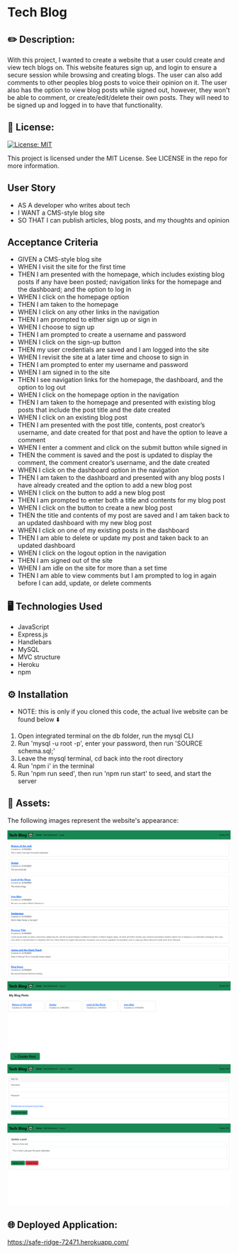 # Tech Blog

## ✏️ Description:

With this project, I wanted to create a website that a user could create and view tech blogs on. This website features sign up, and login to ensure a secure session while browsing and creating blogs. The user can also add comments to other peoples blog posts to voice their opinion on it. The user also has the option to view blog posts while signed out, however, they won't be able to comment, or create/edit/delete their own posts. They will need to be signed up and logged in to have that functionality.


## 📜 License:

[![License: MIT](https://img.shields.io/badge/License-MIT-yellow.svg)](https://opensource.org/licenses/MIT)

This project is licensed under the MIT License. See LICENSE in the repo for more information.


## User Story

* AS A developer who writes about tech
* I WANT a CMS-style blog site
* SO THAT I can publish articles, blog posts, and my thoughts and opinion


## Acceptance Criteria

* GIVEN a CMS-style blog site
* WHEN I visit the site for the first time
* THEN I am presented with the homepage, which includes existing blog posts if any have been posted; navigation links for the homepage and the dashboard; and the option to log in
* WHEN I click on the homepage option
* THEN I am taken to the homepage
* WHEN I click on any other links in the navigation
* THEN I am prompted to either sign up or sign in
* WHEN I choose to sign up
* THEN I am prompted to create a username and password
* WHEN I click on the sign-up button
* THEN my user credentials are saved and I am logged into the site
* WHEN I revisit the site at a later time and choose to sign in
* THEN I am prompted to enter my username and password
* WHEN I am signed in to the site
* THEN I see navigation links for the homepage, the dashboard, and the option to log out
* WHEN I click on the homepage option in the navigation
* THEN I am taken to the homepage and presented with existing blog posts that include the post title and the date created
* WHEN I click on an existing blog post
* THEN I am presented with the post title, contents, post creator’s username, and date created for that post and have the option to leave a comment
* WHEN I enter a comment and click on the submit button while signed in
* THEN the comment is saved and the post is updated to display the comment, the comment creator’s username, and the date created
* WHEN I click on the dashboard option in the navigation
* THEN I am taken to the dashboard and presented with any blog posts I have already created and the option to add a new blog post
* WHEN I click on the button to add a new blog post
* THEN I am prompted to enter both a title and contents for my blog post
* WHEN I click on the button to create a new blog post
* THEN the title and contents of my post are saved and I am taken back to an updated dashboard with my new blog post
* WHEN I click on one of my existing posts in the dashboard
* THEN I am able to delete or update my post and taken back to an updated dashboard
* WHEN I click on the logout option in the navigation
* THEN I am signed out of the site
* WHEN I am idle on the site for more than a set time
* THEN I am able to view comments but I am prompted to log in again before I can add, update, or delete comments


## 🖥️ Technologies Used

* JavaScript
* Express.js
* Handlebars
* MySQL
* MVC structure
* Heroku
* npm 


## ⚙️ Installation

* NOTE: this is only if you cloned this code, the actual live website can be found below ⬇️
1. Open integrated terminal on the db folder, run the mysql CLI
2. Run 'mysql -u root -p', enter your password, then run 'SOURCE schema.sql;'
3. Leave the mysql terminal, cd back into the root directory
4. Run 'npm i' in the terminal
5. Run 'npm run seed', then run 'npm run start' to seed, and start the server


## 📸 Assets: 

The following images represent the website's appearance:

![Home Screen](./public/images/home-screen.png)
![Dashboard](./public/images/user-dashboard.png)
![Signup](./public/images/signup-screen.png)
![Blog Post Edit](./public/images/blog-edit.png)


## 🌐 Deployed Application:

https://safe-ridge-72471.herokuapp.com/